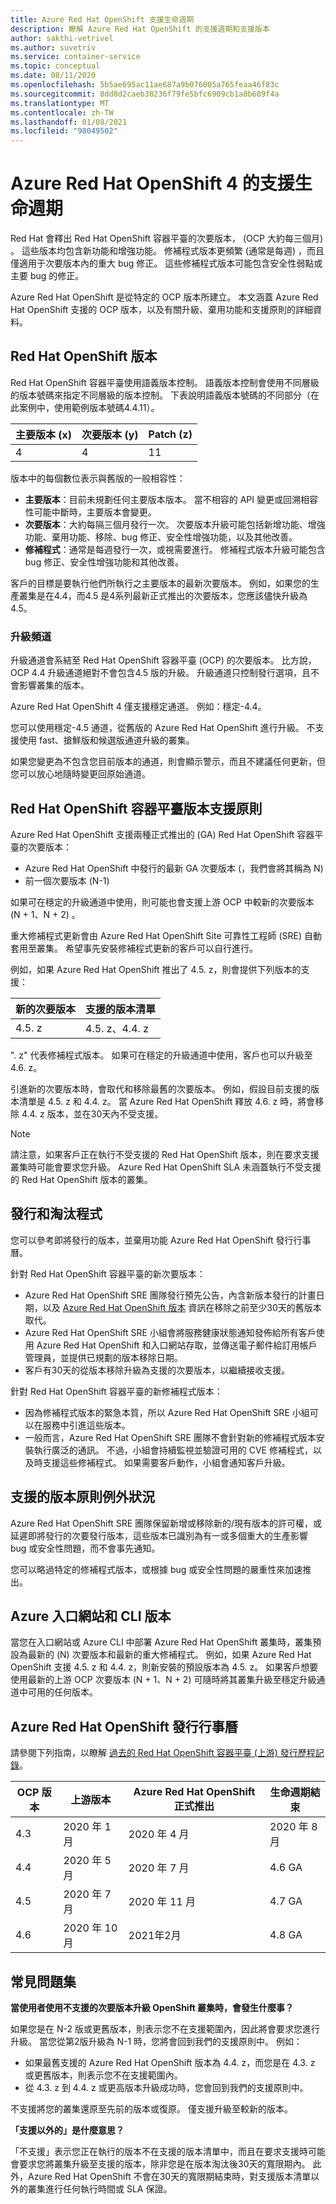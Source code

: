```yaml
---
title: Azure Red Hat OpenShift 支援生命週期
description: 瞭解 Azure Red Hat OpenShift 的支援週期和支援版本
author: sakthi-vetrivel
ms.author: suvetriv
ms.service: container-service
ms.topic: conceptual
ms.date: 08/11/2020
ms.openlocfilehash: 5b5ae695ac11ae687a9b076005a765feaa46f83c
ms.sourcegitcommit: 8dd8d2caeb38236f79fe5bfc6909cb1a8b609f4a
ms.translationtype: MT
ms.contentlocale: zh-TW
ms.lasthandoff: 01/08/2021
ms.locfileid: "98049502"
---
```

# <a name="support-lifecycle-for-azure-red-hat-openshift-4"></a>Azure Red Hat OpenShift 4 的支援生命週期

Red Hat 會釋出 Red Hat OpenShift 容器平臺的次要版本， (OCP 大約每三個月) 。 這些版本均包含新功能和增強功能。 修補程式版本更頻繁 (通常是每週) ，而且僅適用于次要版本內的重大 bug 修正。 這些修補程式版本可能包含安全性弱點或主要 bug 的修正。

Azure Red Hat OpenShift 是從特定的 OCP 版本所建立。 本文涵蓋 Azure Red Hat OpenShift 支援的 OCP 版本，以及有關升級、棄用功能和支援原則的詳細資料。

## <a name="red-hat-openshift-versions"></a>Red Hat OpenShift 版本

Red Hat OpenShift 容器平臺使用語義版本控制。 語義版本控制會使用不同層級的版本號碼來指定不同層級的版本控制。 下表說明語義版本號碼的不同部分（在此案例中，使用範例版本號碼4.4.11）。

|主要版本 (x) |次要版本 (y) |Patch (z) |
|-|-|-|
|4|4|11|

版本中的每個數位表示與舊版的一般相容性：

* **主要版本**：目前未規劃任何主要版本版本。 當不相容的 API 變更或回溯相容性可能中斷時，主要版本會變更。
* **次要版本**：大約每隔三個月發行一次。 次要版本升級可能包括新增功能、增強功能、棄用功能、移除、bug 修正、安全性增強功能，以及其他改善。
* **修補程式**：通常是每週發行一次，或視需要進行。 修補程式版本升級可能包含 bug 修正、安全性增強功能和其他改善。

客戶的目標是要執行他們所執行之主要版本的最新次要版本。 例如，如果您的生產叢集是在4.4，而4.5 是4系列最新正式推出的次要版本，您應該儘快升級為4.5。

### <a name="upgrade-channels"></a>升級頻道

升級通道會系結至 Red Hat OpenShift 容器平臺 (OCP) 的次要版本。 比方說，OCP 4.4 升級通道絕對不會包含4.5 版的升級。 升級通道只控制發行選項，且不會影響叢集的版本。

Azure Red Hat OpenShift 4 僅支援穩定通道。 例如：穩定-4.4。

您可以使用穩定-4.5 通道，從舊版的 Azure Red Hat OpenShift 進行升級。 不支援使用 fast、搶鮮版和候選版通道升級的叢集。

如果您變更為不包含您目前版本的通道，則會顯示警示，而且不建議任何更新，但您可以放心地隨時變更回原始通道。

## <a name="red-hat-openshift-container-platform-version-support-policy"></a>Red Hat OpenShift 容器平臺版本支援原則

Azure Red Hat OpenShift 支援兩種正式推出的 (GA) Red Hat OpenShift 容器平臺的次要版本：
* Azure Red Hat OpenShift 中發行的最新 GA 次要版本 (，我們會將其稱為 N) 
* 前一個次要版本 (N-1) 

如果可在穩定的升級通道中使用，則可能也會支援上游 OCP 中較新的次要版本 (N + 1、N + 2) 。

重大修補程式更新會由 Azure Red Hat OpenShift Site 可靠性工程師 (SRE) 自動套用至叢集。 希望事先安裝修補程式更新的客戶可以自行進行。

例如，如果 Azure Red Hat OpenShift 推出了 4.5. z，則會提供下列版本的支援：

|新的次要版本|支援的版本清單|
|-|-|
|4.5. z|4.5. z、4.4. z|

". z" 代表修補程式版本。 如果可在穩定的升級通道中使用，客戶也可以升級至 4.6. z。

引進新的次要版本時，會取代和移除最舊的次要版本。 例如，假設目前支援的版本清單是 4.5. z 和 4.4. z。 當 Azure Red Hat OpenShift 釋放 4.6. z 時，將會移除 4.4. z 版本，並在30天內不受支援。

> [!NOTE]
> 請注意，如果客戶正在執行不受支援的 Red Hat OpenShift 版本，則在要求支援叢集時可能會要求您升級。 Azure Red Hat OpenShift SLA 未涵蓋執行不受支援的 Red Hat OpenShift 版本的叢集。

## <a name="release-and-deprecation-process"></a>發行和淘汰程式

您可以參考即將發行的版本，並棄用功能 Azure Red Hat OpenShift 發行行事曆。

針對 Red Hat OpenShift 容器平臺的新次要版本：
* Azure Red Hat OpenShift SRE 團隊發行預先公告，內含新版本發行的計畫日期，以及 [Azure Red Hat OpenShift 版本](https://github.com/Azure/OpenShift/releases) 資訊在移除之前至少30天的舊版本取代。
* Azure Red Hat OpenShift SRE 小組會將服務健康狀態通知發佈給所有客戶使用 Azure Red Hat OpenShift 和入口網站存取，並傳送電子郵件給訂用帳戶管理員，並提供已規劃的版本移除日期。
* 客戶有30天的從版本移除升級為支援的次要版本，以繼續接收支援。

針對 Red Hat OpenShift 容器平臺的新修補程式版本：
* 因為修補程式版本的緊急本質，所以 Azure Red Hat OpenShift SRE 小組可以在服務中引進這些版本。
* 一般而言，Azure Red Hat OpenShift SRE 團隊不會針對新的修補程式版本安裝執行廣泛的通訊。 不過，小組會持續監視並驗證可用的 CVE 修補程式，以及時支援這些修補程式。 如果需要客戶動作，小組會通知客戶升級。

## <a name="supported-versions-policy-exceptions"></a>支援的版本原則例外狀況

Azure Red Hat OpenShift SRE 團隊保留新增或移除新的/現有版本的許可權，或延遲即將發行的次要發行版本，這些版本已識別為有一或多個重大的生產影響 bug 或安全性問題，而不會事先通知。

您可以略過特定的修補程式版本，或根據 bug 或安全性問題的嚴重性來加速推出。

## <a name="azure-portal-and-cli-versions"></a>Azure 入口網站和 CLI 版本

當您在入口網站或 Azure CLI 中部署 Azure Red Hat OpenShift 叢集時，叢集預設為最新的 (N) 次要版本和最新的重大修補程式。 例如，如果 Azure Red Hat OpenShift 支援 4.5. z 和 4.4. z，則新安裝的預設版本為 4.5. z。 如果客戶想要使用最新的上游 OCP 次要版本 (N + 1、N + 2) 可隨時將其叢集升級至穩定升級通道中可用的任何版本。

## <a name="azure-red-hat-openshift-release-calendar"></a>Azure Red Hat OpenShift 發行行事曆

請參閱下列指南，以瞭解 [過去的 Red Hat OpenShift 容器平臺 (上游) 發行歷程記錄](https://access.redhat.com/support/policy/updates/openshift/#dates)。

|OCP 版本|上游版本|Azure Red Hat OpenShift 正式推出|生命週期結束|
|-|-|-|-|
|4.3|2020 年 1 月|2020 年 4 月| 2020 年 8 月|
|4.4|2020 年 5 月|2020 年 7 月|4.6 GA|
|4.5|2020 年 7 月| 2020 年 11 月|4.7 GA
|4.6|2020 年 10 月| 2021年2月|4.8 GA|

## <a name="faq"></a>常見問題集

**當使用者使用不支援的次要版本升級 OpenShift 叢集時，會發生什麼事？**

如果您是在 N-2 版或更舊版本，則表示您不在支援範圍內，因此將會要求您進行升級。 當您從第2版升級為 N-1 時，您將會回到我們的支援原則中。 例如：
* 如果最舊支援的 Azure Red Hat OpenShift 版本為 4.4. z，而您是在 4.3. z 或更舊版本，則表示您不在支援範圍內。
* 從 4.3. z 到 4.4. z 或更高版本升級成功時，您會回到我們的支援原則中。

不支援將您的叢集還原至先前的版本或復原。 僅支援升級至較新的版本。

**「支援以外的」是什麼意思？**

「不支援」表示您正在執行的版本不在支援的版本清單中，而且在要求支援時可能會要求您將叢集升級至支援的版本，除非您是在版本淘汰後30天的寬限期內。 此外，Azure Red Hat OpenShift 不會在30天的寬限期結束時，對支援版本清單以外的叢集進行任何執行時間或 SLA 保證。
